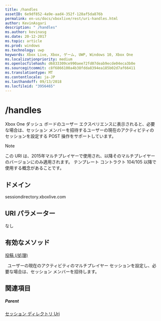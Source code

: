 ```yaml
---
title: /handles
assetID: 6e9df852-4a9e-aad4-352f-128af5da876b
permalink: en-us/docs/xboxlive/rest/uri-handles.html
author: KevinAsgari
description: " /handles"
ms.author: kevinasg
ms.date: 20-12-2017
ms.topic: article
ms.prod: windows
ms.technology: uwp
keywords: Xbox Live, Xbox, ゲーム, UWP, Windows 10, Xbox One
ms.localizationpriority: medium
ms.openlocfilehash: d6833309ce990aee72fd07deab9ecde04eca3b0e
ms.sourcegitcommit: c8f6866100a4b38fdda8394ea185b02d7af66411
ms.translationtype: MT
ms.contentlocale: ja-JP
ms.lasthandoff: 09/13/2018
ms.locfileid: "3956465"
---
```

# <a name="handles"></a>/handles
Xbox One ダッシュ ボードのユーザー エクスペリエンスに表示されると、必要な場合は、セッション メンバーを招待するユーザーの現在のアクティビティのセッションを設定する POST 操作をサポートしています。 

> [!NOTE] 
> この URI は、2015年マルチプレイヤーで使用され、以降そのマルチプレイヤーのバージョンにのみ適用されます。 テンプレート コントラクト 104/105 以降で使用する概念があることです。  

 
<a id="ID4EQ"></a>

 
## <a name="domain"></a>ドメイン
sessiondirectory.xboxlive.com  
<a id="ID4EV"></a>

 
## <a name="uri-parameters"></a>URI パラメーター 
 
なし
  
<a id="ID4EAB"></a>

 
## <a name="valid-methods"></a>有効なメソッド

[投稿 (/処理)](uri-handlespost.md)

&nbsp;&nbsp;ユーザーの現在のアクティビティのマルチプレイヤー セッションを設定し、必要な場合は、セッション メンバーを招待します。
 
<a id="ID4EKB"></a>

 
## <a name="see-also"></a>関連項目
 
<a id="ID4EMB"></a>

 
##### <a name="parent"></a>Parent 

[セッション ディレクトリ Uri](atoc-reference-sessiondirectory.md)

   